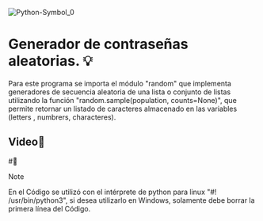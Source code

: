 ![Python-Symbol_0](https://github.com/wobistdu003/passwd.py/assets/110427600/d18bb362-f81f-416a-b0e9-5d222041ead6)

# Generador de contraseñas aleatorias. :bulb:

Para este programa se importa el módulo "random" que implementa generadores de secuencia aleatoria de una lista o conjunto de listas
utilizando la función "random.sample(population, counts=None)", que permite retornar un listado de caracteres almacenado en las variables 
(letters , numbrers, characteres).

## Video:movie_camera:




#:loudspeaker:
> [!NOTE]
> En el Código se utilizó con el intérprete de python para linux "#! /usr/bin/python3", si desea utilizarlo en Windows, solamente debe borrar la primera línea del Código.

